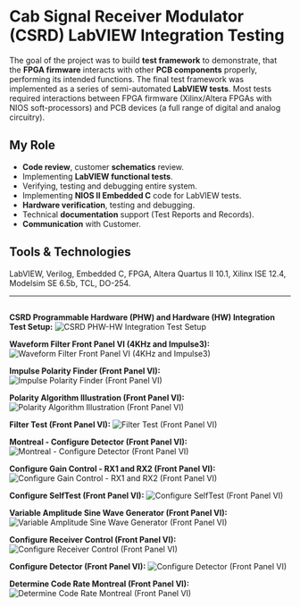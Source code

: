 # Cab Signal Receiver Modulator (CSRD) LabVIEW Integration Testing
The goal of the project was to build **test framework** to demonstrate, that the **FPGA firmware** interacts with other **PCB components** properly, performing its intended functions. The final test framework was implemented as a series of semi-automated **LabVIEW tests**. Most tests required interactions between FPGA firmware (Xilinx/Altera FPGAs with NIOS soft-processors) and PCB devices (a full range of digital and analog circuitry).

## My Role
-	 **Code review**, customer **schematics** review.
- Implementing **LabVIEW functional tests**.
-	Verifying, testing and debugging entire system.
- Implementing **NIOS II Embedded C** code for LabVIEW tests.
- **Hardware verification**, testing and debugging.
- Technical **documentation** support (Test Reports and Records).
- **Communication** with Customer.

## Tools & Technologies
LabVIEW, Verilog, Embedded C, FPGA, Altera Quartus II 10.1, Xilinx ISE 12.4, Modelsim SE 6.5b, TCL, DO-254.

<hr>

##
**CSRD Programmable Hardware (PHW) and Hardware (HW) Integration Test Setup:**
<img alt="CSRD PHW-HW Integration Test Setup" src="00CSRD PHW-HW Integration Test Setup.png">

**Waveform Filter Front Panel VI (4KHz and Impulse3):**
<img alt="Waveform Filter Front Panel VI (4KHz and Impulse3)" src="01Waveform Filter Front Panel VI (4KHz and Impulse3).png">

**Impulse Polarity Finder (Front Panel VI):**
<img alt="Impulse Polarity Finder (Front Panel VI)" src="02Impulse Polarity Finder (Front Panel VI).png">

**Polarity Algorithm Illustration (Front Panel VI):**
<img alt="Polarity Algorithm Illustration (Front Panel VI)" src="03Polarity Algorithm Illustration (Front Panel VI).png">

**Filter Test (Front Panel VI):**
<img alt="Filter Test (Front Panel VI)" src="04Filter Test (Front Panel VI).png">

**Montreal - Configure Detector (Front Panel VI):**
<img alt="Montreal - Configure Detector (Front Panel VI)" src="05Montreal - Configure Detector (Front Panel VI).png">

**Configure Gain Control - RX1 and RX2 (Front Panel VI):**
<img alt="Configure Gain Control - RX1 and RX2 (Front Panel VI)" src="06Configure Gain Control - RX1 and RX2 (Front Panel VI).png">

**Configure SelfTest (Front Panel VI):**
<img alt="Configure SelfTest (Front Panel VI)" src="07Configure SelfTest (Front Panel VI).png">

**Variable Amplitude Sine Wave Generator (Front Panel VI):**
<img alt="Variable Amplitude Sine Wave Generator (Front Panel VI)" src="08Variable Amplitude Sine Wave Generator (Front Panel VI).png">

**Configure Receiver Control (Front Panel VI):**
<img alt="Configure Receiver Control (Front Panel VI)" src="09Configure Receiver Control (Front Panel VI).png">

**Configure Detector (Front Panel VI):**
<img alt="Configure Detector (Front Panel VI)" src="10Configure Detector (Front Panel VI).png">

**Determine Code Rate Montreal (Front Panel VI):**
<img alt="Determine Code Rate Montreal (Front Panel VI)" src="11Determine Code Rate Montreal (Front Panel VI).png">
